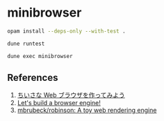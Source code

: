 # minibrowser

```bash
opam install --deps-only --with-test .

dune runtest

dune exec minibrowser
```

## References

1. [ちいさな Web ブラウザを作ってみよう](https://browserbook.shift-js.info/)
2. [Let's build a browser engine!](https://limpet.net/mbrubeck/2014/08/08/toy-layout-engine-1.html)
3. [mbrubeck/robinson: A toy web rendering engine](https://github.com/mbrubeck/robinson)
